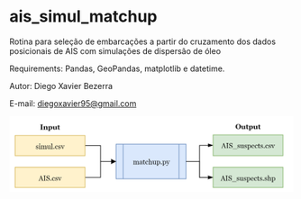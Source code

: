 # ais_simul_matchup
Rotina para seleção de embarcações a partir do cruzamento dos dados posicionais de AIS com simulações de dispersão de óleo

Requirements: Pandas, GeoPandas, matplotlib e datetime.

Autor: Diego Xavier Bezerra

E-mail: diegoxavier95@gmail.com

![alt text](https://github.com/dxbezerra/ais_simul_matchup/blob/main/flow.png)
